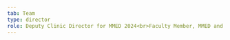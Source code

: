 ```yaml
---
tab: Team
type: director
role: Deputy Clinic Director for MMED 2024<br>Faculty Member, MMED and DAIDD clinics
---
```

